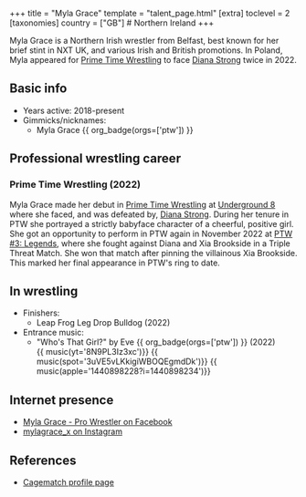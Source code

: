 +++
title = "Myla Grace"
template = "talent_page.html"
[extra]
toclevel = 2
[taxonomies]
country = ["GB"] # Northern Ireland
+++

Myla Grace is a Northern Irish wrestler from Belfast, best known for her brief stint in NXT UK, and various Irish and British promotions. In Poland, Myla appeared for [Prime Time Wrestling](@/o/ptw.md) to face [Diana Strong](@/w/diana-strong.md) twice in 2022.

## Basic info

* Years active: 2018-present
* Gimmicks/nicknames:
  - Myla Grace {{ org_badge(orgs=['ptw']) }}
 
## Professional wrestling career

### Prime Time Wrestling (2022)

Myla Grace made her debut in [Prime Time Wrestling](@/o/ptw.md) at [Underground 8](@/e/ptw/2022-09-25-ptw-underground-8.md) where she faced, and was defeated by, [Diana Strong](@/w/diana-strong.md). During her tenure in PTW she portrayed a strictly babyface character of a cheerful, positive girl. She got an opportunity to perform in PTW again in November 2022 at [PTW #3: Legends](@/e/ptw/2022-11-26-ptw-3-legends.md), where she fought against Diana and Xia Brookside in a Triple Threat Match. She won that match after pinning the villainous Xia Brookside. This marked her final appearance in PTW's ring to date.

## In wrestling

* Finishers:
  - Leap Frog Leg Drop Bulldog (2022)
* Entrance music:
  - "Who's That Girl?" by Eve
 {{ org_badge(orgs=['ptw']) }} (2022)  <br>
 {{ music(yt='8N9PL3Iz3xc')}}
 {{ music(spot='3uVE5vLKkigiWBOQEgmdDk')}}
 {{ music(apple='1440898228?i=1440898234')}}

## Internet presence

* [Myla Grace - Pro Wrestler on Facebook](https://www.facebook.com/MylaGraceProWrestler)
* [mylagrace_x on Instagram](https://www.instagram.com/mylagrace_x)

## References

* [Cagematch profile page](https://www.cagematch.net/?id=2&nr=25051)
